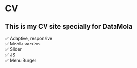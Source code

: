 # CV
## This is my CV site specially for DataMola

✅ Adaptive, responsive <br>
✅ Mobile version <br>
✅ Slider <br>
✅ JS <br>
✅ Menu Burger 
